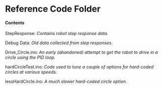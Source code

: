 # Reference Code Folder

#### Contents

StepResponse: *Contains robot step response data.*

Debug Data: *Old data collected from step responses.*

Drive_Circle.ino: *An early (abandoned) attempt to get the robot to drive in a circle using the PID loop.*

hardCircleTest.ino: *Code used to tune a couple of options for hard-coded circles at various speeds.*

lessHardCircle.ino: *A much slower hard-coded circle option.*

